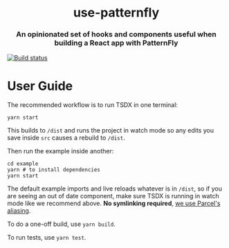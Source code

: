 <h1 align="center">
  use-patternfly
</h1>

<h3 align="center">
  An opinionated set of hooks and components useful when building a React app with PatternFly
</h3>

[![Build status](https://img.shields.io/circleci/build/github/riccardo-forina/use-patternfly)](https://circleci.com/gh/riccardo-forina/use-patternfly)

# User Guide

The recommended workflow is to run TSDX in one terminal:

```
yarn start
```

This builds to `/dist` and runs the project in watch mode so any edits you save inside `src` causes a rebuild to `/dist`.

Then run the example inside another:

```
cd example
yarn # to install dependencies
yarn start
```

The default example imports and live reloads whatever is in `/dist`, so if you are seeing an out of date component, make sure TSDX is running in watch mode like we recommend above. **No symlinking required**, [we use Parcel's aliasing](https://github.com/palmerhq/tsdx/pull/88/files).

To do a one-off build, use `yarn build`.

To run tests, use `yarn test`.